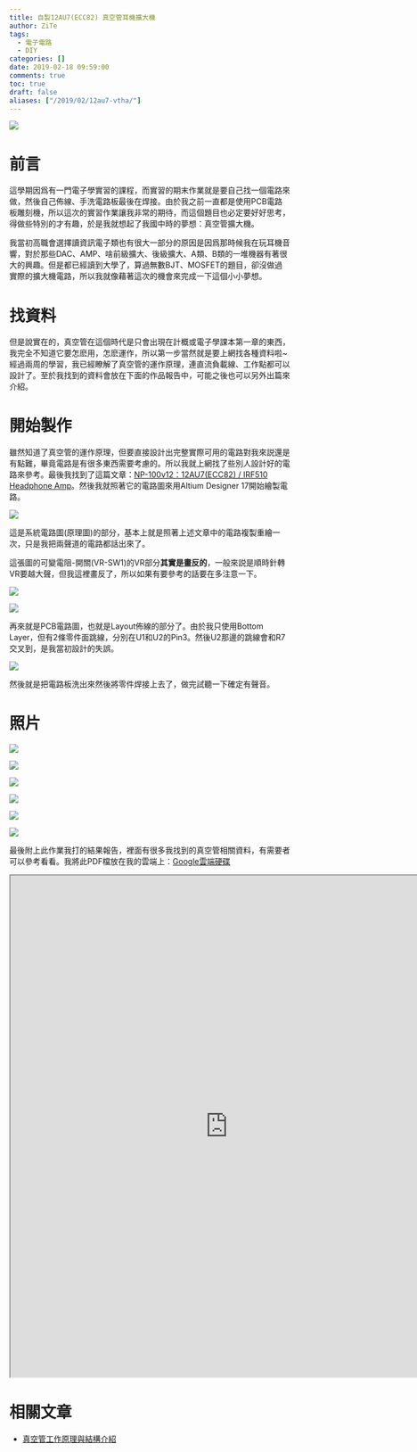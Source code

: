 ```yaml
---
title: 自製12AU7(ECC82) 真空管耳機擴大機
author: ZiTe
tags:
  - 電子電路
  - DIY
categories: []
date: 2019-02-18 09:59:00
comments: true
toc: true
draft: false
aliases: ["/2019/02/12au7-vtha/"]
---
```

![](https://1.bp.blogspot.com/-lbg-gEN1IxM/XppfskTS_xI/AAAAAAAACGg/pkHxv9yG9tQX-e7VCSXuP-Wmu1jx6LmTwCPcBGAsYHg/s640/360%25E7%259C%259F%25E7%25A9%25BA%25E7%25AE%25A1%25E8%2580%25B3%25E6%2593%25B4.gif)


# 前言

這學期因爲有一門電子學實習的課程，而實習的期末作業就是要自己找一個電路來做，然後自己佈線、手洗電路板最後在焊接。由於我之前一直都是使用PCB電路板雕刻機，所以這次的實習作業讓我非常的期待，而這個題目也必定要好好思考，得做些特別的才有趣，於是我就想起了我國中時的夢想：真空管擴大機。

<!--more-->

我當初高職會選擇讀資訊電子類也有很大一部分的原因是因爲那時候我在玩耳機音響，對於那些DAC、AMP、啥前級擴大、後級擴大、A類、B類的一堆機器有著很大的興趣。但是都已經讀到大學了，算過無數BJT、MOSFET的題目，卻沒做過實際的擴大機電路，所以我就像藉著這次的機會來完成一下這個小小夢想。


# 找資料

但是說實在的，真空管在這個時代是只會出現在計概或電子學課本第一章的東西，我完全不知道它要怎麽用，怎麽運作，所以第一步當然就是要上網找各種資料啦~經過兩周的學習，我已經瞭解了真空管的運作原理，連直流負載線、工作點都可以設計了。至於我找到的資料會放在下面的作品報告中，可能之後也可以另外出篇來介紹。


# 開始製作

雖然知道了真空管的運作原理，但要直接設計出完整實際可用的電路對我來説還是有點難，畢竟電路是有很多東西需要考慮的。所以我就上網找了些別人設計好的電路來參考。最後我找到了這篇文章：[NP-100v12：12AU7(ECC82) / IRF510 Headphone Amp](http://diyaudioprojects.com/Solid/12AU7-IRF510-LM317-Headamp/)。然後我就照著它的電路圖來用Altium Designer 17開始繪製電路。

![](https://1.bp.blogspot.com/-17xn8Q69cDo/XppfsowdAaI/AAAAAAAACGg/IpAGZPHxYHMyLAmsZX3L8X3l7oO0deNVACPcBGAsYHg/s1600/Screenshot%2B%252846%2529.png)

這是系統電路圖(原理圖)的部分，基本上就是照著上述文章中的電路複製重繪一次，只是我把兩聲道的電路都話出來了。

這張圖的可變電阻-開關(VR-SW1)的VR部分**其實是畫反的**，一般來説是順時針轉VR要越大聲，但我這裡畫反了，所以如果有要參考的話要在多注意一下。

![](https://1.bp.blogspot.com/-j6Co2pwj9nE/XppfsgCF5LI/AAAAAAAACGg/TRaL66T5CYwbTXtbeFrIXP6-aL4IrMhvgCPcBGAsYHg/s1600/Screenshot%2B%252847%2529.png)

![](https://1.bp.blogspot.com/-DEULRvFaDvo/XppfstrgZGI/AAAAAAAACGg/xuPunToCDu8aZKs0KiTvnSqVsfDASVpHwCPcBGAsYHg/s640/12AU7-VTHPA_Ver1.1%2528PCB%2BLayout%2529.png)

再來就是PCB電路圖，也就是Layout佈線的部分了。由於我只使用Bottom Layer，但有2條零件面跳線，分別在U1和U2的Pin3。然後U2那邊的跳線會和R7交叉到，是我當初設計的失誤。

![](https://1.bp.blogspot.com/-PXLeHrYzzfM/Xppfsqi9DnI/AAAAAAAACGg/Gk1damJugNMgmPkByA2xyxXUI-aX8NojQCPcBGAsYHg/s1600/DSC05877.jpg)

然後就是把電路板洗出來然後將零件焊接上去了，做完試聽一下確定有聲音。

# 照片

![](https://1.bp.blogspot.com/-E4OpgvbjNaY/XppfsiOWrCI/AAAAAAAACGg/IACSZgjKNGYLrucQCr8r3_j8k3ewUbRZACPcBGAsYHg/s1600/12AU7-VTNPA-0038.jpg)

![](https://1.bp.blogspot.com/-MhTLZsE3C9g/XppfskxZ8lI/AAAAAAAACGg/8tzInUcyomcA3RozG0Fst-cIkhH9MQ74ACPcBGAsYHg/s1600/12AU7-VTNPA-0041.jpg)

![](https://1.bp.blogspot.com/-FwKj5O8j_5g/XppfsgxN1rI/AAAAAAAACGg/w6boNxC0sfQxVgDB2bC2niEElSrZKfNLQCPcBGAsYHg/s1600/12AU7-VTNPA-0066.jpg)

![](https://1.bp.blogspot.com/-tTBygku660w/Xppfsom5AFI/AAAAAAAACGg/1e30I9N72gwgx6EBh56zAao37oc1RKTxQCPcBGAsYHg/s1600/12AU7-VTNPA-0069.jpg)

![](https://1.bp.blogspot.com/-g1d8Kc1fyPU/Xppfsm-TxWI/AAAAAAAACGg/c6irPN6BOGssWDi9Y5CazyI29rRsaLuaQCPcBGAsYHg/s1600/12AU7-VTNPA-0099.jpg)

![](https://1.bp.blogspot.com/-GKjiCbkx3HM/XppfsutmSnI/AAAAAAAACGg/78vJnPZfif0BEyorVhLridkBtpUf1coRgCPcBGAsYHg/s1600/12AU7-VTNPA-0073.jpg)

最後附上此作業我打的結果報告，裡面有很多我找到的真空管相關資料，有需要者可以參考看看。我將此PDF檔放在我的雲端上：[Google雲端硬碟](https://drive.google.com/file/d/1H40-AUMELtlNLMlD_a0G0DIxzHOKnHU3/view?usp=sharing)

<iframe center="" height="900" src="https://drive.google.com/file/d/1H40-AUMELtlNLMlD_a0G0DIxzHOKnHU3/preview" text-align:="" width="780"></iframe>

# 相關文章

* [真空管工作原理與結構介紹](/2019/03/vacuumtube/)
